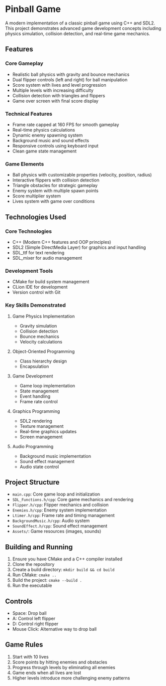 # Pinball Game

A modern implementation of a classic pinball game using C++ and SDL2. This project demonstrates advanced game development concepts including physics simulation, collision detection, and real-time game mechanics.

## Features

### Core Gameplay
- Realistic ball physics with gravity and bounce mechanics
- Dual flipper controls (left and right) for ball manipulation
- Score system with lives and level progression
- Multiple levels with increasing difficulty
- Collision detection with triangles and flippers
- Game over screen with final score display

### Technical Features
- Frame rate capped at 160 FPS for smooth gameplay
- Real-time physics calculations
- Dynamic enemy spawning system
- Background music and sound effects
- Responsive controls using keyboard input
- Clean game state management

### Game Elements
- Ball physics with customizable properties (velocity, position, radius)
- Interactive flippers with collision detection
- Triangle obstacles for strategic gameplay
- Enemy system with multiple spawn points
- Score multiplier system
- Lives system with game over conditions

## Technologies Used

### Core Technologies
- C++ (Modern C++ features and OOP principles)
- SDL2 (Simple DirectMedia Layer) for graphics and input handling
- SDL_ttf for text rendering
- SDL_mixer for audio management

### Development Tools
- CMake for build system management
- CLion IDE for development
- Version control with Git

### Key Skills Demonstrated
1. Game Physics Implementation
   - Gravity simulation
   - Collision detection
   - Bounce mechanics
   - Velocity calculations

2. Object-Oriented Programming
   - Class hierarchy design
   - Encapsulation

3. Game Development
   - Game loop implementation
   - State management
   - Event handling
   - Frame rate control

4. Graphics Programming
   - SDL2 rendering
   - Texture management
   - Real-time graphics updates
   - Screen management

5. Audio Programming
   - Background music implementation
   - Sound effect management
   - Audio state control

## Project Structure
- `main.cpp`: Core game loop and initialization
- `SDL_Functions.h/cpp`: Core game mechanics and rendering
- `Flipper.h/cpp`: Flipper mechanics and collision
- `Enemies.h/cpp`: Enemy system implementation
- `Ltimer.h/cpp`: Frame rate and timing management
- `BackgroundMusic.h/cpp`: Audio system
- `SoundEffect.h/cpp`: Sound effect management
- `Assets/`: Game resources (images, sounds)

## Building and Running
1. Ensure you have CMake and a C++ compiler installed
2. Clone the repository
3. Create a build directory: `mkdir build && cd build`
4. Run CMake: `cmake ..`
5. Build the project: `cmake --build .`
6. Run the executable

## Controls
- Space: Drop ball
- A: Control left flipper
- D: Control right flipper
- Mouse Click: Alternative way to drop ball

## Game Rules
1. Start with 10 lives
2. Score points by hitting enemies and obstacles
3. Progress through levels by eliminating all enemies
4. Game ends when all lives are lost
5. Higher levels introduce more challenging enemy patterns
